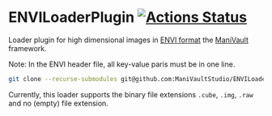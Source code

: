 
# ENVILoaderPlugin [![Actions Status](https://github.com/ManiVaultStudio/ENVILoader/actions/workflows/build.yml/badge.svg)](https://github.com/ManiVaultStudio/ENVILoader/actions)
Loader plugin for high dimensional images in [ENVI format](https://www.nv5geospatialsoftware.com/docs/enviimagefiles.html) the [ManiVault](https://github.com/ManiVaultStudio/core) framework.

Note: In the ENVI header file, all key-value paris must be in one line.

```bash
git clone --recurse-submodules git@github.com:ManiVaultStudio/ENVILoader.git
```

Currently, this loader supports the binary file extensions `.cube`, `.img`, `.raw` and no (empty) file extension.
